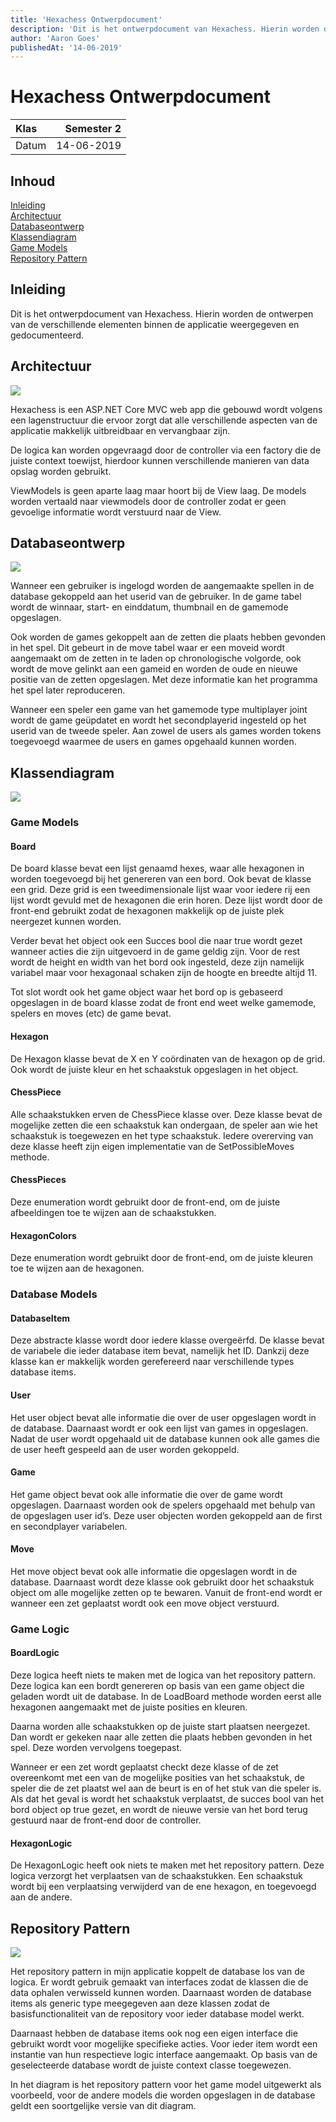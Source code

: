 ```yaml
---
title: 'Hexachess Ontwerpdocument'
description: 'Dit is het ontwerpdocument van Hexachess. Hierin worden de ontwerpen van de verschillende elementen binnen de applicatie weergegeven en gedocumenteerd.'
author: 'Aaron Goes'
publishedAt: '14-06-2019'
---
```


# Hexachess Ontwerpdocument

| Klas  | Semester 2 |
| :---- | ---------: |
| Datum | 14-06-2019 |

## Inhoud

[Inleiding](#inleiding)  
[Architectuur](#architectuur)  
[Databaseontwerp](#databaseontwerp)  
[Klassendiagram](#klassendiagram)  
[Game Models](#game-models)  
[Repository Pattern](#repository-pattern)

## Inleiding

Dit is het ontwerpdocument van Hexachess. Hierin worden de ontwerpen van de verschillende elementen binnen de applicatie weergegeven en gedocumenteerd.

## Architectuur

![](ontwerp-images/image2.png)

Hexachess is een ASP.NET Core MVC web app die gebouwd wordt volgens een lagenstructuur die ervoor zorgt dat alle verschillende aspecten van de applicatie makkelijk uitbreidbaar en vervangbaar zijn.

De logica kan worden opgevraagd door de controller via een factory die de juiste context toewijst, hierdoor kunnen verschillende manieren van data opslag worden gebruikt.

ViewModels is geen aparte laag maar hoort bij de View laag. De models worden vertaald naar viewmodels door de controller zodat er geen gevoelige informatie wordt verstuurd naar de View.

## Databaseontwerp

![](ontwerp-images/image5.png)

Wanneer een gebruiker is ingelogd worden de aangemaakte spellen in de database gekoppeld aan het userid van de gebruiker. In de game tabel wordt de winnaar, start- en einddatum, thumbnail en de gamemode opgeslagen.

Ook worden de games gekoppelt aan de zetten die plaats hebben gevonden in het spel. Dit gebeurt in de move tabel waar er een moveid wordt aangemaakt om de zetten in te laden op chronologische volgorde, ook wordt de move gelinkt aan een gameid en worden de oude en nieuwe positie van de zetten opgeslagen. Met deze informatie kan het programma het spel later reproduceren.

Wanneer een speler een game van het gamemode type multiplayer joint wordt de game geüpdatet en wordt het secondplayerid ingesteld op het userid van de tweede speler. Aan zowel de users als games worden tokens toegevoegd waarmee de users en games opgehaald kunnen worden.

## Klassendiagram

![](ontwerp-images/image4.png)

### Game Models

#### Board

De board klasse bevat een lijst genaamd hexes, waar alle hexagonen in worden toegevoegd bij het genereren van een bord. Ook bevat de klasse een grid. Deze grid is een tweedimensionale lijst waar voor iedere rij een lijst wordt gevuld met de hexagonen die erin horen. Deze lijst wordt door de front-end gebruikt zodat de hexagonen makkelijk op de juiste plek neergezet kunnen worden.

Verder bevat het object ook een Succes bool die naar true wordt gezet wanneer acties die zijn uitgevoerd in de game geldig zijn. Voor de rest wordt de height en width van het bord ook ingesteld, deze zijn namelijk variabel maar voor hexagonaal schaken zijn de hoogte en breedte altijd 11.

Tot slot wordt ook het game object waar het bord op is gebaseerd opgeslagen in de board klasse zodat de front end weet welke gamemode, spelers en moves (etc) de game bevat.

#### Hexagon

De Hexagon klasse bevat de X en Y coördinaten van de hexagon op de grid. Ook wordt de juiste kleur en het schaakstuk opgeslagen in het object.

#### ChessPiece

Alle schaakstukken erven de ChessPiece klasse over. Deze klasse bevat de mogelijke zetten die een schaakstuk kan ondergaan, de speler aan wie het schaakstuk is toegewezen en het type schaakstuk. Iedere overerving van deze klasse heeft zijn eigen implementatie van de SetPossibleMoves methode.

#### ChessPieces

Deze enumeration wordt gebruikt door de front-end, om de juiste afbeeldingen toe te wijzen aan de schaakstukken.

#### HexagonColors

Deze enumeration wordt gebruikt door de front-end, om de juiste kleuren toe te wijzen aan de hexagonen.

### Database Models

#### DatabaseItem

Deze abstracte klasse wordt door iedere klasse overgeërfd. De klasse bevat de variabele die ieder database item bevat, namelijk het ID. Dankzij deze klasse kan er makkelijk worden gerefereerd naar verschillende types database items.

#### User

Het user object bevat alle informatie die over de user opgeslagen wordt in de database. Daarnaast wordt er ook een lijst van games in opgeslagen. Nadat de user wordt opgehaald uit de database kunnen ook alle games die de user heeft gespeeld aan de user worden gekoppeld.

#### Game

Het game object bevat ook alle informatie die over de game wordt opgeslagen. Daarnaast worden ook de spelers opgehaald met behulp van de opgeslagen user id’s. Deze user objecten worden gekoppeld aan de first en secondplayer variabelen.

#### Move

Het move object bevat ook alle informatie die opgeslagen wordt in de database. Daarnaast wordt deze klasse ook gebruikt door het schaakstuk object om alle mogelijke zetten op te bewaren. Vanuit de front-end wordt er wanneer een zet geplaatst wordt ook een move object verstuurd.

### Game Logic

#### BoardLogic

Deze logica heeft niets te maken met de logica van het repository pattern. Deze logica kan een bordt genereren op basis van een game object die geladen wordt uit de database. In de LoadBoard methode worden eerst alle hexagonen aangemaakt met de juiste posities en kleuren.

Daarna worden alle schaakstukken op de juiste start plaatsen neergezet. Dan wordt er gekeken naar alle zetten die plaats hebben gevonden in het spel. Deze worden vervolgens toegepast.

Wanneer er een zet wordt geplaatst checkt deze klasse of de zet overeenkomt met een van de mogelijke posities van het schaakstuk, de speler die de zet plaatst wel aan de beurt is en of het stuk van die speler is. Als dat het geval is wordt het schaakstuk verplaatst, de succes bool van het bord object op true gezet, en wordt de nieuwe versie van het bord terug gestuurd naar de front-end door de controller.

#### HexagonLogic

De HexagonLogic heeft ook niets te maken met het repository pattern. Deze logica verzorgt het verplaatsen van de schaakstukken. Een schaakstuk wordt bij een verplaatsing verwijderd van de ene hexagon, en toegevoegd aan de andere.

## Repository Pattern

![](ontwerp-images/image1.png)

Het repository pattern in mijn applicatie koppelt de database los van de logica. Er wordt gebruik gemaakt van interfaces zodat de klassen die de data ophalen verwisseld kunnen worden. Daarnaast worden de database items als generic type meegegeven aan deze klassen zodat de basisfunctionaliteit van de repository voor ieder database model werkt.

Daarnaast hebben de database items ook nog een eigen interface die gebruikt wordt voor mogelijke specifieke acties. Voor ieder item wordt een instantie van hun respectieve logic interface aangemaakt. Op basis van de geselecteerde database wordt de juiste context classe toegewezen.

In het diagram is het repository pattern voor het game model uitgewerkt als voorbeeld, voor de andere models die worden opgeslagen in de database geldt een soortgelijke versie van dit diagram.